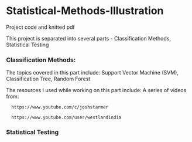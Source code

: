 # Statistical-Methods-Illustration
Project code and knitted pdf

This project is separated into several parts - Classification Methods, Statistical Testing

### Classification Methods:
  The topics covered in this part include:
    Support Vector Machine (SVM),
    Classification Tree,
    Random Forest

  The resources I used while working on this part include:
    A series of videos from:
      
      https://www.youtube.com/c/joshstarmer
      
      https://www.youtube.com/user/westlandindia

### Statistical Testing
